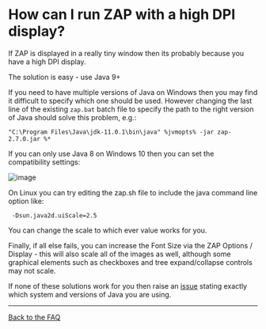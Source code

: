 # How can I run ZAP with a high DPI display?

If ZAP is displayed in a really tiny window then its probably because you have a high DPI display.

The solution is easy - use Java 9+

If you need to have multiple versions of Java on Windows then you may find it difficult to specify which one should be used. However changing the last line of the existing `zap.bat` batch file to specify the path to the right version of Java should solve this problem, e.g.:
```
"C:\Program Files\Java\jdk-11.0.1\bin\java" %jvmopts% -jar zap-2.7.0.jar %*
```

If you can only use Java 8 on Windows 10 then you can set the compatibility settings:

![image](https://user-images.githubusercontent.com/3179932/45785579-c6a12080-bc64-11e8-92c4-9860a1437c4e.png)

On Linux you can try editing the zap.sh file to include the java command line option like:
```
 -Dsun.java2d.uiScale=2.5
```
You can change the scale to which ever value works for you.

Finally, if all else fails, you can increase the Font Size via the ZAP Options / Display - this will also scale all of the images as well, although some graphical elements such as checkboxes and tree expand/collapse controls may not scale.

If none of these solutions work for you then raise an [issue](https://github.com/zaproxy/zaproxy/issues/new) stating exactly which system and versions of Java you are using.

---

[Back to the FAQ](FAQtoplevel)